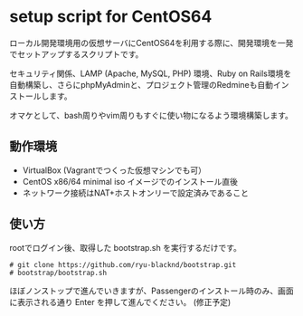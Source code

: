 # setup script for CentOS64

ローカル開発環境用の仮想サーバにCentOS64を利用する際に、開発環境を一発でセットアップするスクリプトです。

セキュリティ関係、LAMP (Apache, MySQL, PHP) 環境、Ruby on Rails環境を自動構築し、さらにphpMyAdminと、プロジェクト管理のRedmineも自動インストールします。

オマケとして、bash周りやvim周りもすぐに使い物になるよう環境構築します。

## 動作環境

- VirtualBox (Vagrantでつくった仮想マシンでも可）
- CentOS x86/64 minimal iso イメージでのインストール直後
- ネットワーク接続はNAT+ホストオンリーで設定済みであること

## 使い方

rootでログイン後、取得した bootstrap.sh を実行するだけです。

~~~~
# git clone https://github.com/ryu-blacknd/bootstrap.git
# bootstrap/bootstrap.sh
~~~~

ほぼノンストップで進んでいきますが、Passengerのインストール時のみ、画面に表示される通り Enter を押して進んでください。 (修正予定)

